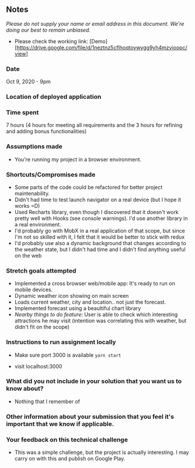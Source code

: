 ## Notes

_Please do not supply your name or email address in this document. We're doing our best to remain unbiased._

- Please check the working link: [Demo][https://drive.google.com/file/d/1neztnz5cflhoqtovwygg9yh4mzvioopc/view]

### Date

Oct 9, 2020 - 9pm

### Location of deployed application

### Time spent

7 hours (4 hours for meeting all requirements and the 3 hours for refining and adding bonus functionalities)

### Assumptions made

- You're running my project in a browser environment.

### Shortcuts/Compromises made

- Some parts of the code could be refactored for better project maintenability.
- Didn't had time to test launch navigator on a real device (but I hope it works =D)
- Used Recharts library, even though I discovered that it doesn't work pretty well with Hooks (see console warnings). I'd use another library in a real environment.
- I'd probably go with MobX in a real application of that scope, but since I'm not so skilled with it, I felt that it would be better to stick with redux
- I'd probably use also a dynamic background that changes according to the weather state, but I didn't had time and I didn't find anything useful on the web

### Stretch goals attempted

- Implemented a cross browser web/mobile app: It's ready to run on mobile devices.
- Dynamic weather icon showing on main screen
- Loads current weather, city and location.. not just the forecast.
- Implemented forecast using a beaultiful chart library
- _Nearby things to do feature_: User is able to check which interesting attractions he may visit (intention was correlating this with weather, but didn't fit on the scope)

### Instructions to run assignment locally

- Make sure port 3000 is available
  `yarn start`

- visit localhost:3000

### What did you not include in your solution that you want us to know about?

- Nothing that I remember of

### Other information about your submission that you feel it's important that we know if applicable.

### Your feedback on this technical challenge

- This was a simple challenge, but the project is actually interesting. I may carry on with this and publish on Google Play.
